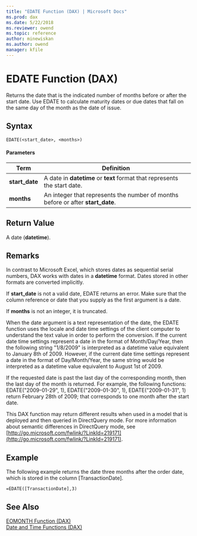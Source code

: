```yaml
---
title: "EDATE Function (DAX) | Microsoft Docs"
ms.prod: dax
ms.date: 5/22/2018
ms.reviewer: owend
ms.topic: reference
author: minewiskan
ms.author: owend
manager: kfile
---
```

# EDATE Function (DAX)
Returns the date that is the indicated number of months before or after the start date. Use EDATE to calculate maturity dates or due dates that fall on the same day of the month as the date of issue.  
  
## Syntax  
  
```  
EDATE(<start_date>, <months>)  
```  
  
#### Parameters  
  
|Term|Definition|  
|--------|--------------|  
|**start_date**|A date in **datetime** or **text** format that represents the start date.|  
|**months**|An integer that represents the number of months before or after **start_date**.|  
  
## Return Value  
A date (**datetime**).  
  
## Remarks  
In contrast to Microsoft Excel, which stores dates as sequential serial numbers, DAX works with dates in a **datetime** format. Dates stored in other formats are converted implicitly.  
  
If **start_date** is not a valid date, EDATE returns an error. Make sure that the column reference or date that you supply as the first argument is a date.  
  
If **months** is not an integer, it is truncated.  
  
When the date argument is a text representation of the date, the EDATE function uses the locale and date time settings of the client computer to understand the text value in order to perform the conversion. If the current date time settings represent a date in the format of Month/Day/Year, then the following string "1/8/2009" is interpreted as a datetime value equivalent to January 8th of 2009. However, if the current date time settings represent a date in the format of Day/Month/Year, the same string would be interpreted as a datetime value equivalent to August 1st of 2009.  
  
If the requested date is past the last day of the corresponding month, then the last day of the month is returned. For example, the following functions: EDATE("2009-01-29", 1), EDATE("2009-01-30", 1), EDATE("2009-01-31", 1) return February 28th of 2009; that corresponds to one month after the start date.  
  
This DAX function may return different results when used in a model that is deployed and then queried in DirectQuery mode. For more information about semantic differences in DirectQuery mode, see  [http://go.microsoft.com/fwlink/?LinkId=219171](http://go.microsoft.com/fwlink/?LinkId=219171).  
  
## Example  
The following example returns the date three months after the order date, which is stored in the column [TransactionDate].  
  
```  
=EDATE([TransactionDate],3)  
```  
  
## See Also  
[EOMONTH Function &#40;DAX&#41;](eomonth-function-dax.md)  
[Date and Time Functions &#40;DAX&#41;](date-and-time-functions-dax.md)  
  
